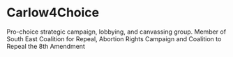 # Carlow4Choice
Pro-choice strategic campaign, lobbying, and canvassing group.
Member of South East Coalition for Repeal, Abortion Rights Campaign and Coalition to Repeal the 8th Amendment
